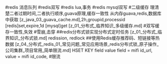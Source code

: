 #redis 消息队列
#redis双写
#redis lua,事务
#redis mysql双写
#二级缓存
理清楚二者过期时间,二者执行顺序,guava原理,缓存一致性
[](https://juejin.cn/post/6844903747160637447#heading-5)
从内存guava,redis,数据库中获取
[z_java_03_guava_cache.md],2h,groupid,processid
[redis]set,expire,1d
[mysql]get
[z_01_分布式_临界知识_多级缓存.md]
#双写缓存一致性,失效
#雪崩,击穿
[](z_java_03_guava_cache.md)
##redis分布式锁实现分布式定时任务
[z_01_分布式_临界知识_分布式锁.md]
redission, redlock
##使用Redis缓存推荐码、短链接等热数据
[z_04_分布式_redis_01_常见问题_常见应用场景_redis分布式锁_原子操作_公司集群_项目常用_简单限流.md]
HSET KEY field value
field = mifi id_url,
value = mifi id_code,
#限流
